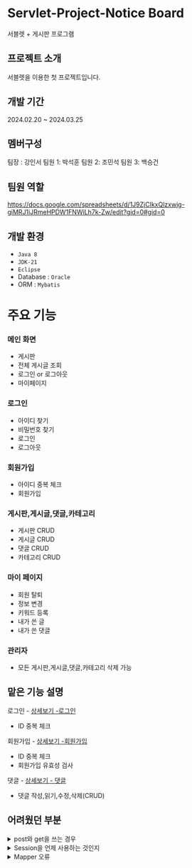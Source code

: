 # Servlet-Project-Notice Board
서블렛 + 게시판 프로그램
## 프로젝트 소개
서블렛을 이용한 첫 프로젝트입니다.
## 개발 기간
2024.02.20 ~ 2024.03.25

## 멤버구성
팀장 : 강인서
팀원 1: 박석훈
팀원 2: 조민석
팀원 3: 백승건

## 팀원 역할
<https://docs.google.com/spreadsheets/d/1J9ZjCIkxQlzxwjg-giMRJ1iJRmeHPDW1FNWiLh7k-Zw/edit?gid=0#gid=0>

## 개발 환경
- `Java 8`
- `JDK-21`
- `Eclipse`
- Database : `Oracle`
- ORM : `Mybatis`

# 주요 기능

### 메인 화면
- 게시판
- 전체 게시글 조회
- 로그인 or 로그아웃
- 마이페이지

### 로그인 
- 아이디 찾기
- 비밀번호 찾기
- 로그인
- 로그아웃

### 회원가입
- 아이디 중복 체크
- 회원가입

### 게시판,게시글,댓글,카테고리
- 게시판 CRUD
- 게시글 CRUD
- 댓글 CRUD
- 카테고리 CRUD

### 마이 페이지
- 회원 탈퇴
- 정보 변경
- 키워드 등록
- 내가 쓴 글
- 내가 쓴 댓글

### 관리자
- 모든 게시판,게시글,댓글,카테고리 삭제 가능

## 맡은 기능 설명
로그인 - <a href="https://github.com/park-seok-hoon/Second_Project/wiki/%EC%A3%BC%EC%9A%94-%EA%B8%B0%EB%8A%A5-%EC%86%8C%EA%B0%9C(%EB%A1%9C%EA%B7%B8%EC%9D%B8)" > 상세보기 -로그인</a>
- ID 중복 체크

회원가입 - <a href="https://github.com/park-seok-hoon/Second_Project/wiki/%EC%A3%BC%EC%9A%94-%EA%B8%B0%EB%8A%A5-%EC%86%8C%EA%B0%9C(%ED%9A%8C%EC%9B%90%EA%B0%80%EC%9E%85)" > 상세보기 -회원가입</a>
- ID 중복 체크
- 회원가입 유효성 검사

댓글 - <a href="https://github.com/park-seok-hoon/Second_Project/wiki/%EC%A3%BC%EC%9A%94-%EA%B8%B0%EB%8A%A5-%EC%86%8C%EA%B0%9C(%EB%8C%93%EA%B8%80)" > 상세보기 - 댓글</a>
- 댓글 작성,읽기,수정,삭제(CRUD)

## 어려웠던 부분
<details>
<summary>post와 get을 쓰는 경우</summary>
  post를 쓰는 경우는 URL에 value 값이 보이는 것을 방지하기 위해서 사용한다는 것을 이론적으로 알기는 했지만 get을 써주지 않으면 web에 화면이 뜨지 않는다는 것을 하면서 알게 되었습니다.
  get을 쓰는 경우와 post를 쓰는 경우가 처음에 굉장히 헤깔렸습니다.
  그러나 post와  get을 쓰는 경우를 계속 접하다 보니 알게 되었습니다.
</details>

<details>
<summary>Session을 언제 사용하는 것인지</summary>
  회원가입을 하면 DB에 회원의 정보가 저장이 되는데 로그인을 할 때 회원가입 되어 있는 회원 정보를 가져오고 ID와 PW가 맞으면 session에 저장을 하면 된다라고 일단 따라쳤었지만 
  이유에 대해서는 궁굼했습니다.
  session을 쓰면 web을 종료하지 않는 이상 보통 30분 이상 정보가 저장이 되어서 서버를 재가동하더라도 로그인이 된채로 작업한 내용에 대해서 확인을 할 수 있다는 장점이 있다는 것에 대해서 알게 되었습니다.
</details>

<details>
<summary>Mapper 오류</summary>

  ```

<mapper namespace="team5_servlet.kr.kh.team5.dao.AdminDAO"> 

  ```
  지금 보는 예시와 같이 경로 설정을 관리자 DAO에 대한 관리자 MAPPER에 연결을 해야 하는데 다른 Mapper에 연결을 하여 오류가 뜨는 문제점이 있었지만 경로 설정을 잘못했다는 문제점을 알게되었습니다.


```
DAO
	AuthorityVO selectRoleByAname(@Param("a_name")String name);
```

```
 Mapper
  <select id="selectRoleByAname" resultType="team5_servlet.kr.kh.team5.model.vo.AuthorityVO">
		SELECT a_name, LPAD(a_list, 6, 0) AS a_list FROM authority WHERE a_name = #{a_name}
	</select>
```

DAO에서 설정한 추상메소드 이름과 mapper에서 id 명을 동일하게 해야지만 받을수 있다는 것을 오류가 나고 나서 알게 되었고,
객체가 가지고 있는 변수값을 받을 때는 항상 resultType에 경로명을 명시해줘야만 한다는 것을 알게 되었습니다.
또한 select문을 쓸 때는 resultType을 쓰지만 select문이 아닐 때는 resultType을 쓰지 않는 것 또한 알게 되었습니다.

</details>



